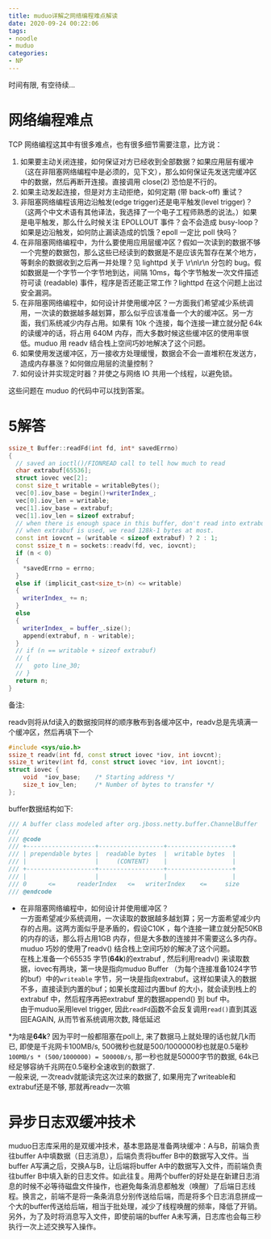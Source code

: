 ```yaml
---
title: muduo详解之网络编程难点解读
date: 2020-09-24 00:22:06
tags:
- noodle
- muduo
categories:
- NP
---
```



时间有限, 有空待续...


# 网络编程难点

TCP 网络编程这其中有很多难点，也有很多细节需要注意，比方说：

1. 如果要主动关闭连接，如何保证对方已经收到全部数据？如果应用层有缓冲（这在非阻塞网络编程中是必须的，见下文），那么如何保证先发送完缓冲区中的数据，然后再断开连接。直接调用 close(2) 恐怕是不行的。
2. 如果主动发起连接，但是对方主动拒绝，如何定期 (带 back-off) 重试？
3. 非阻塞网络编程该用边沿触发(edge trigger)还是电平触发(level trigger)？（这两个中文术语有其他译法，我选择了一个电子工程师熟悉的说法。）如果是电平触发，那么什么时候关注 EPOLLOUT 事件？会不会造成 busy-loop？如果是边沿触发，如何防止漏读造成的饥饿？epoll 一定比 poll 快吗？
4. 在非阻塞网络编程中，为什么要使用应用层缓冲区？假如一次读到的数据不够一个完整的数据包，那么这些已经读到的数据是不是应该先暂存在某个地方，等剩余的数据收到之后再一并处理？见 lighttpd 关于 \r\n\r\n 分包的 bug。假如数据是一个字节一个字节地到达，间隔 10ms，每个字节触发一次文件描述符可读 (readable) 事件，程序是否还能正常工作？lighttpd 在这个问题上出过安全漏洞。
5. 在非阻塞网络编程中，如何设计并使用缓冲区？一方面我们希望减少系统调用，一次读的数据越多越划算，那么似乎应该准备一个大的缓冲区。另一方面，我们系统减少内存占用。如果有 10k 个连接，每个连接一建立就分配 64k 的读缓冲的话，将占用 640M 内存，而大多数时候这些缓冲区的使用率很低。muduo 用 readv 结合栈上空间巧妙地解决了这个问题。
6. 如果使用发送缓冲区，万一接收方处理缓慢，数据会不会一直堆积在发送方，造成内存暴涨？如何做应用层的流量控制？
7. 如何设计并实现定时器？并使之与网络 IO 共用一个线程，以避免锁。

这些问题在 muduo 的代码中可以找到答案。


# 5解答

``` cpp
ssize_t Buffer::readFd(int fd, int* savedErrno)
{
  // saved an ioctl()/FIONREAD call to tell how much to read
  char extrabuf[65536];
  struct iovec vec[2];
  const size_t writable = writableBytes();
  vec[0].iov_base = begin()+writerIndex_;
  vec[0].iov_len = writable;
  vec[1].iov_base = extrabuf;
  vec[1].iov_len = sizeof extrabuf;
  // when there is enough space in this buffer, don't read into extrabuf.
  // when extrabuf is used, we read 128k-1 bytes at most.
  const int iovcnt = (writable < sizeof extrabuf) ? 2 : 1;
  const ssize_t n = sockets::readv(fd, vec, iovcnt);
  if (n < 0)
  {
    *savedErrno = errno;
  }
  else if (implicit_cast<size_t>(n) <= writable)
  {
    writerIndex_ += n;
  }
  else
  {
    writerIndex_ = buffer_.size();
    append(extrabuf, n - writable);
  }
  // if (n == writable + sizeof extrabuf)
  // {
  //   goto line_30;
  // }
  return n;
}
```

备注: 

readv则将从fd读入的数据按同样的顺序散布到各缓冲区中，readv总是先填满一个缓冲区，然后再填下一个
``` cpp
#include <sys/uio.h>
ssize_t readv(int fd, const struct iovec *iov, int iovcnt);
ssize_t writev(int fd, const struct iovec *iov, int iovcnt);
struct iovec {
    void  *iov_base;    /* Starting address */
    size_t iov_len;     /* Number of bytes to transfer */
};
```

buffer数据结构如下:  
``` cpp
/// A buffer class modeled after org.jboss.netty.buffer.ChannelBuffer
///
/// @code
/// +-------------------+------------------+------------------+
/// | prependable bytes |  readable bytes  |  writable bytes  |
/// |                   |     (CONTENT)    |                  |
/// +-------------------+------------------+------------------+
/// |                   |                  |                  |
/// 0      <=      readerIndex   <=   writerIndex    <=     size
/// @endcode
```

* 在非阻塞网络编程中，如何设计并使用缓冲区？  
    一方面希望减少系统调用，一次读取的数据越多越划算；另一方面希望减少内存的占用。这两方面似乎是矛盾的，假设C10K ，每个连接一建立就分配50KB 的内存的话，那么将占用1GB 内存，但是大多数的连接并不需要这么多内存。muduo 巧妙的使用了readv() 结合栈上空间巧妙的解决了这个问题。    
    在栈上准备一个65535 字节(**64k**)的extrabuf , 然后利用readv() 来读取数据，iovec有两块，第一块是指向muduo Buffer （为每个连接准备1024字节的buf）中的`writeable` 字节，另一块是指向extrabuf。这样如果读入的数据不多，直接读到内置的buf；如果长度超过内置buf 的大小，就会读到栈上的extrabuf 中，然后程序再把extrabuf 里的数据append() 到 buf 中。  
    由于muduo采用level trigger, 因此`readFd`函数不会反复调用`read()`直到其返回EAGAIN, 从而节省系统调用次数, 降低延迟

*为啥是**64k**?
    因为平时一般都阻塞在poll上, 来了数据马上就处理的话也就几k而已, 即使是千兆网卡100MB/s, 500微秒也就是500/1000000秒也就是0.5毫秒  
    `100MB/s * (500/1000000) = 50000B/s`, 那一秒也就是50000字节的数据, 64k已经足够容纳千兆网在0.5毫秒全速收到的数据了.   
    一般来说, 一次readv就能读完这次过来的数据了, 如果用完了writeable和extrabuf还是不够, 那就再readv一次嘛


# 异步日志双缓冲技术

muduo日志库采用的是双缓冲技术，基本思路是准备两块缓冲：A与B，前端负责往buffer A中填数据（日志消息），后端负责将buffer B中的数据写入文件。当buffer A写满之后，交换A与B，让后端将buffer A中的数据写入文件，而前端负责往buffer B中填入新的日志文件。如此往复。用两个buffer的好处是在新建日志消息的时候不必等待磁盘文件操作，也避免每条消息都触发（唤醒）了后端日志线程。换言之，前端不是将一条条消息分别传送给后端，而是将多个日志消息拼成一个大的buffer传送给后端，相当于批处理，减少了线程唤醒的频率，降低了开销。另外，为了及时将消息写入文件，即使前端的buffer A未写满，日志库也会每三秒执行一次上述交换写入操作。
